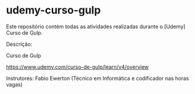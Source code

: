 # udemy-curso-gulp

Este repositório contém todas as atividades realizadas durante o [Udemy] Curso de Gulp.

Descrição:

Curso de Gulp

https://www.udemy.com/curso-de-gulp/learn/v4/overview

Instrutores: Fabio Ewerton (Técnico em Informática e codificador nas horas vagas)